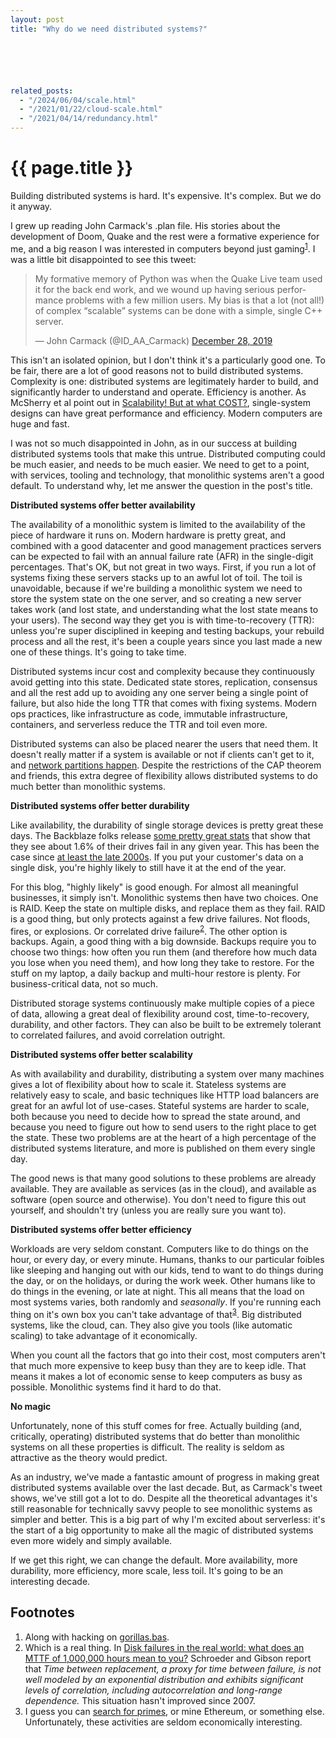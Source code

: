 ```yaml
---
layout: post
title: "Why do we need distributed systems?"






related_posts:
  - "/2024/06/04/scale.html"
  - "/2021/01/22/cloud-scale.html"
  - "/2021/04/14/redundancy.html"
---
```

{{ page.title }}
================

<p class="meta">Building distributed systems is hard. It's expensive. It's complex. But we do it anyway.</p>

I grew up reading John Carmack's .plan file. His stories about the development of Doom, Quake and the rest were a formative experience for me, and a big reason I was interested in computers beyond just gaming<sup>[1](#foot1)</sup>. I was a little bit disappointed to see this tweet:

<blockquote class="twitter-tweet" data-dnt="true"><p lang="en" dir="ltr">My formative memory of Python was when the Quake Live team used it for the back end work, and we wound up having serious performance problems with a few million users. My bias is that a lot (not all!) of complex “scalable” systems can be done with a simple, single C++ server.</p>&mdash; John Carmack (@ID_AA_Carmack) <a href="https://twitter.com/ID_AA_Carmack/status/1210997702152069120?ref_src=twsrc%5Etfw">December 28, 2019</a></blockquote> <script async src="https://platform.twitter.com/widgets.js" charset="utf-8"></script> 

This isn't an isolated opinion, but I don't think it's a particularly good one. To be fair, there are a lot of good reasons not to build distributed systems. Complexity is one: distributed systems are legitimately harder to build, and significantly harder to understand and operate. Efficiency is another. As McSherry et al point out in [Scalability! But at what COST?](https://www.usenix.org/system/files/conference/hotos15/hotos15-paper-mcsherry.pdf), single-system designs can have great performance and efficiency. Modern computers are huge and fast.

I was not so much disappointed in John, as in our success at building distributed systems tools that make this untrue. Distributed computing could be much easier, and needs to be much easier. We need to get to a point, with services, tooling and technology, that monolithic systems aren't a good default. To understand why, let me answer the question in the post's title.

**Distributed systems offer better availability**

The availability of a monolithic system is limited to the availability of the piece of hardware it runs on. Modern hardware is pretty great, and combined with a good datacenter and good management practices servers can be expected to fail with an annual failure rate (AFR) in the single-digit percentages. That's OK, but not great in two ways. First, if you run a lot of systems fixing these servers stacks up to an awful lot of toil. The toil is unavoidable, because if we're building a monolithic system we need to store the system state on the one server, and so creating a new server takes work (and lost state, and understanding what the lost state means to your users). The second way they get you is with time-to-recovery (TTR): unless you're super disciplined in keeping and testing backups, your rebuild process and all the rest, it's been a couple years since you last made a new one of these things. It's going to take time.

Distributed systems incur cost and complexity because they continuously avoid getting into this state. Dedicated state stores, replication, consensus and all the rest add up to avoiding any one server being a single point of failure, but also hide the long TTR that comes with fixing systems. Modern ops practices, like infrastructure as code, immutable infrastructure, containers, and serverless reduce the TTR and toil even more.

Distributed systems can also be placed nearer the users that need them. It doesn't really matter if a system is available or not if clients can't get to it, and [network partitions happen](https://dl.acm.org/doi/10.1145/2643130). Despite the restrictions of the CAP theorem and friends, this extra degree of flexibility allows distributed systems to do much better than monolithic systems.

**Distributed systems offer better durability**

Like availability, the durability of single storage devices is pretty great these days. The Backblaze folks release [some pretty great stats](https://www.backblaze.com/blog/backblaze-hard-drive-stats-q1-2019/) that show that they see about 1.6% of their drives fail in any given year. This has been the case since [at least the late 2000s](https://dl.acm.org/doi/10.5555/1267903.1267905). If you put your customer's data on a single disk, you're highly likely to still have it at the end of the year.

For this blog, "highly likely" is good enough. For almost all meaningful businesses, it simply isn't. Monolithic systems then have two choices. One is RAID. Keep the state on multiple disks, and replace them as they fail. RAID is a good thing, but only protects against a few drive failures. Not floods, fires, or explosions. Or correlated drive failure<sup>[2](#foot2)</sup>. The other option is backups. Again, a good thing with a big downside. Backups require you to choose two things: how often you run them (and therefore how much data you lose when you need them), and how long they take to restore. For the stuff on my laptop, a daily backup and multi-hour restore is plenty. For business-critical data, not so much.

Distributed storage systems continuously make multiple copies of a piece of data, allowing a great deal of flexibility around cost, time-to-recovery, durability, and other factors. They can also be built to be extremely tolerant to correlated failures, and avoid correlation outright.

**Distributed systems offer better scalability**

As with availability and durability, distributing a system over many machines gives a lot of flexibility about how to scale it. Stateless systems are relatively easy to scale, and basic techniques like HTTP load balancers are great for an awful lot of use-cases. Stateful systems are harder to scale, both because you need to decide how to spread the state around, and because you need to figure out how to send users to the right place to get the state. These two problems are at the heart of a high percentage of the distributed systems literature, and more is published on them every single day.

The good news is that many good solutions to these problems are already available. They are available as services (as in the cloud), and available as software (open source and otherwise). You don't need to figure this out yourself, and shouldn't try (unless you are really sure you want to).

**Distributed systems offer better efficiency**

Workloads are very seldom constant. Computers like to do things on the hour, or every day, or every minute. Humans, thanks to our particular foibles like sleeping and hanging out with our kids, tend to want to do things during the day, or on the holidays, or during the work week. Other humans like to do things in the evening, or late at night. This all means that the load on most systems varies, both randomly and *seasonally*. If you're running each thing on it's own box you can't take advantage of that<sup>[3](#foot3)</sup>. Big distributed systems, like the cloud, can. They also give you tools (like automatic scaling) to take advantage of it economically.

When you count all the factors that go into their cost, most computers aren't that much more expensive to keep busy than they are to keep idle. That means it makes a lot of economic sense to keep computers as busy as possible. Monolithic systems find it hard to do that.

**No magic**

Unfortunately, none of this stuff comes for free. Actually building (and, critically, operating) distributed systems that do better than monolithic systems on all these properties is difficult. The reality is seldom as attractive as the theory would predict.

As an industry, we've made a fantastic amount of progress in making great distributed systems available over the last decade. But, as Carmack's tweet shows, we've still got a lot to do. Despite all the theoretical advantages it's still reasonable for technically savvy people to see monolithic systems as simpler and better. This is a big part of why I'm excited about serverless: it's the start of a big opportunity to make all the magic of distributed systems even more widely and simply available.

If we get this right, we can change the default. More availability, more durability, more efficiency, more scale, less toil. It's going to be an interesting decade.

## Footnotes

 1. <a name="foot1"></a> Along with hacking on [gorillas.bas](https://github.com/GorillaStack/gorillas/blob/master/gorillas.bas).
 1. <a name="foot2"></a> Which is a real thing. In [Disk failures in the real world: what does an MTTF of 1,000,000 hours mean to you?](https://www.usenix.org/legacy/events/fast07/tech/schroeder/schroeder.pdf) Schroeder and Gibson report that *Time between replacement, a proxy for time between failure, is not well modeled by an exponential distribution and exhibits significant levels of correlation, including autocorrelation and long-range dependence.* This situation hasn't improved since 2007.
 1. <a name="foot3"></a> I guess you can [search for primes](https://www.mersenne.org/), or mine Ethereum, or something else. Unfortunately, these activities are seldom economically interesting.
